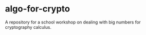 # algo-for-crypto
A repository for a school workshop on dealing with big numbers for cryptography calculus.
